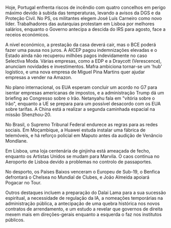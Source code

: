 Hoje, Portugal enfrenta riscos de incêndio com quatro concelhos em perigo máximo devido à subida das temperaturas, levando a avisos da DGS e da Proteção Civil. No PS, os militantes elegem José Luís Carneiro como novo líder. Trabalhadores das autarquias protestam em Lisboa por melhores salários, enquanto o Governo antecipa a descida do IRS para agosto, face a receios económicos.

A nível económico, a prestação da casa deverá cair, mas o BCE poderá fazer uma pausa nos juros. A AICEP pagou indemnizações elevadas e o Estado ainda não recuperou milhões pagos indevidamente no caso Selectiva Moda. Várias empresas, como a EDP e a Draycott (Verescence), anunciam novidades e investimentos. Mafra ambiciona tornar-se um 'hub' logístico, e uma nova empresa de Miguel Pina Martins quer ajudar empresas a vender na Amazon.

No plano internacional, os EUA esperam concluir um acordo no G7 para isentar empresas americanas de impostos, e a administração Trump dá um briefing ao Congresso sobre o Irão. Netanyahu fala em "vitória sobre o Irão", enquanto a UE se prepara para um possível desacordo com os EUA sobre tarifas. A China está a realizar a segunda caminhada espacial na missão Shenzhou-20.

No Brasil, o Supremo Tribunal Federal endurece as regras para as redes sociais. Em Moçambique, a Huawei estuda instalar uma fábrica de telemóveis, e há reforço policial em Maputo antes da audição de Venâncio Mondlane.

Em Lisboa, uma loja centenária de ginjinha está ameaçada de fecho, enquanto os Artistas Unidos se mudam para Marvila. O caos continua no Aeroporto de Lisboa devido a problemas no controlo de passaportes.

No desporto, os Países Baixos venceram o Europeu de Sub-19, o Benfica defrontará o Chelsea no Mundial de Clubes, e João Almeida apoiará Pogacar no Tour.

Outros destaques incluem a preparação do Dalai Lama para a sua sucessão espiritual, a necessidade de regulação da IA, a nomeações temporárias na administração pública, a antecipação de uma quebra histórica nos novos contratos de arrendamento, e um estudo a revelar que governos de direita mexem mais em direções-gerais enquanto a esquerda o faz nos institutos públicos.